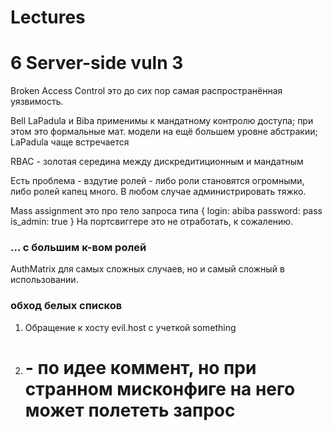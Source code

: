 # Lectures
# 6 Server-side vuln 3
Broken Access Control это до сих пор самая распространённая уязвимость.

Bell LaPadula и Biba применимы к мандатному контролю доступа; при этом это формальные мат. модели на ещё большем уровне абстракии; LaPadula чаще встречается

RBAC - золотая середина между дискредитиционным и мандатным

Есть проблема - вздутие ролей - либо роли становятся огромными, либо ролей капец много. В любом случае администрировать тяжко.

Mass assignment это про тело запроса типа 
{
login: abiba
password: pass
is_admin: true
}
На портсвиггере это не отработать, к сожалению.

### ... с большим к-вом ролей
AuthMatrix для самых сложных случаев, но и самый сложный в использовании.

### обход белых списков
1. Обращение к хосту evil.host с учеткой something
2. # - по идее коммент, но при странном мисконфиге на него может полететь запрос